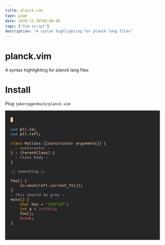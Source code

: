 ```yaml
---
title: planck.vim
type: page
date: 2020-11-30T00:00:00
tags: ["Vim script"]
description: "A syntax highlighting for planck lang files"
---
```


# planck.vim

A syntax highlighting for planck lang files

# Install

Plug `jakeroggenbuck/planck.vim`

![Example image](https://github.com/JakeRoggenbuck/planck.vim/blob/main/screenshot.png?raw=true)
